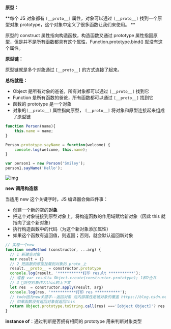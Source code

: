 **原型：**

**每个 JS 对象都有  `[__proto__]`  属性，对象可以通过 `[__proto__]`  找到一个原型对象 prototype，这个对象中定义了很多函数让我们来使用。 **



原型的 construct 属性指向构造函数，构造函数又通过 prototype 属性指回原型，但是并不是所有函数都具有这个属性，Function.prototype.bind() 就没有这个属性。



**原型链：**

原型链就是多个对象通过  `[__proto__]` 的方式连接了起来。



  **总结就是：**

- Object 是所有对象的爸爸，所有对象都可以通过 `[__proto__]`  找到它
- Function 是所有函数的爸爸，所有函数都可以通过 `[__proto__]` 找到它
- 函数的 prototype 是一个对象
- 对象的`[__proto__]` 属性指向原型， `[__proto__]` 将对象和原型连接起来组成了原型链



```js
function Person(name){     
    this.name = name;
}

Person.prototype.sayName = function(welcome) {     
	console.log(welcome, this.name);
}

var person1 = new Person('Smiley');     
person1.sayName('Hello'); 
```

![img](https://pic4.zhimg.com/80/v2-109c6159bd3523658b1f5bfc48acc47f_1440w.jpg)



**new 调用构造器**

当适用 new 这个关键字时，JS 编译器会做四件事：

- 创建一个新的空的**对象**
- 把这个对象链接到原型对象上，将构造函数的作用域赋给新对象（因此 this 就指向了这个新对象）
- 执行构造函数中的代码（为这个新对象添加属性）
- 如果这个函数有返回值，则返回；否则，就会默认返回新对象

```javascript
// 实现一个new
function newMethod (constructor, ...arg) {
  // 1 新建空对象
  var result = {}
  // 2 把函数的原型挂载到对象的_proto_上
  result.__proto__ = constructor.prototype
  console.log(result, '***********打印 result ***********');
  // 或者 var result= Object.create(constructor.prototype); 1和2合并
  // 3 将空对象作为this的上下文
  let res  = constructor.apply(result, arg)
  console.log(res, '***********打印 res ***********');
  // todo因为new关键字--返回对象 后内部属性是被对象的覆盖 https://blog.csdn.net/yzhean/article/details/109990987
  // 如果函数没有返回对象就返回this
  return Object.prototype.toString.call(res) ==='[object Object]'? res: result
}
```



**instance of**：通过判断是否拥有相同的 prototype 用来判断对象类型